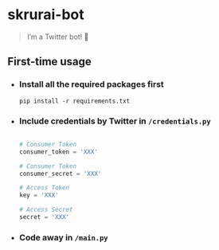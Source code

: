 # skrurai-bot
> I’m a Twitter bot! 🤖

## First-time usage
-   ### Install  all the required packages first
    ```shell
    pip install -r requirements.txt 
    ```

-   ### Include credentials by Twitter in `/credentials.py`
    ```python

    # Consumer Token
    consumer_token = 'XXX'

    # Consumer Token
    consumer_secret = 'XXX'

    # Access Token
    key = 'XXX'

    # Access Secret
    secret = 'XXX'
    ```

-   ### Code away in `/main.py`